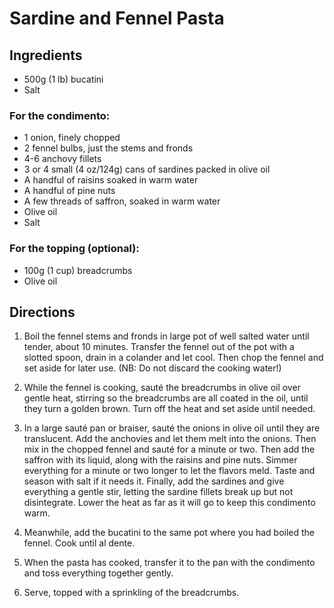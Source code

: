 # Sardine and Fennel Pasta

## Ingredients

* 500g (1 lb) bucatini
* Salt

### For the condimento:

* 1 onion, finely chopped
* 2 fennel bulbs, just the stems and fronds
* 4-6 anchovy fillets
* 3 or 4 small (4 oz/124g) cans of sardines packed in olive oil
* A handful of raisins soaked in warm water
* A handful of pine nuts
* A few threads of saffron, soaked in warm water
* Olive oil
* Salt

### For the topping (optional):

* 100g (1 cup) breadcrumbs
* Olive oil

## Directions

1. Boil the fennel stems and fronds in large pot of well salted water until tender, about 10 minutes. Transfer the fennel out of the pot with a slotted spoon, drain in a colander and let cool. Then chop the fennel and set aside for later use. (NB: Do not discard the cooking water!)

1. While the fennel is cooking, sauté the breadcrumbs in olive oil over gentle heat, stirring so the breadcrumbs are all coated in the oil, until they turn a golden brown. Turn off the heat and set aside until needed.

1. In a large sauté pan or braiser, sauté the onions in olive oil until they are translucent. Add the anchovies and let them melt into the onions. Then mix in the chopped fennel and sauté for a minute or two. Then add the saffron with its liquid, along with the raisins and pine nuts. Simmer everything for a minute or two longer to let the flavors meld. Taste and season with salt if it needs it. Finally, add the sardines and give everything a gentle stir, letting the sardine fillets break up but not disintegrate. Lower the heat as far as it will go to keep this condimento warm.

1. Meanwhile, add the bucatini to the same pot where you had boiled the fennel. Cook until al dente.

1. When the pasta has cooked, transfer it to the pan with the condimento and toss everything together gently.

1. Serve, topped with a sprinkling of the breadcrumbs.
